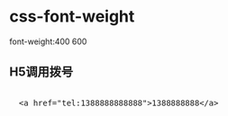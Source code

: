 # css-font-weight
font-weight:400 600
## H5调用拨号
<xmp>
  <a href="tel:1388888888888">1388888888</a>
 </xmp>
